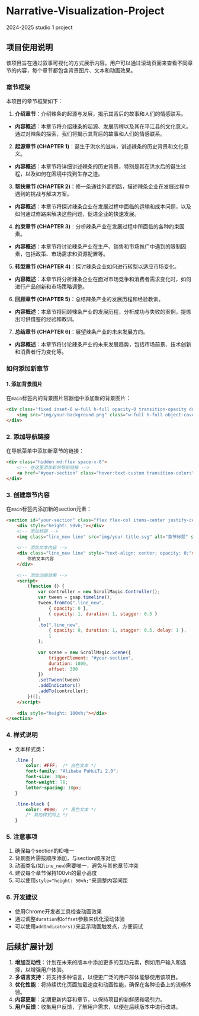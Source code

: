 # Narrative-Visualization-Project
2024-2025 studio 1 project

## 项目使用说明

该项目旨在通过叙事可视化的方式展示内容。用户可以通过滚动页面来查看不同章节的内容，每个章节都包含背景图片、文本和动画效果。

### 章节框架

本项目的章节框架如下：

1. **介绍章节**：介绍辣条的起源与发展，揭示其背后的故事和人们的情感联系。
  - **内容概述**：本章节将介绍辣条的起源、发展历程以及其在平江县的文化意义。通过对辣条的探索，我们将揭示其背后的故事和人们的情感联系。
2. **起源章节 (CHAPTER 1)**：诞生于洪水的滋味，讲述辣条的历史背景和文化意义。
  - **内容概述**：本章节将详细讲述辣条的历史背景，特别是其在洪水后的诞生过程，以及如何在困境中找到生存之道。
3. **帮扶章节 (CHAPTER 2)**：修一条通往外面的路，描述辣条企业在发展过程中遇到的挑战与解决方案。
  - **内容概述**：本章节将探讨辣条企业在发展过程中面临的运输和成本问题，以及如何通过修路来解决这些问题，促进企业的快速发展。
4. **约束章节 (CHAPTER 3)**：分析辣条产业在发展过程中所面临的各种约束因素。
  - **内容概述**：本章节将讨论辣条产业在生产、销售和市场推广中遇到的限制因素，包括政策、市场需求和资源配置等。
5. **转型章节 (CHAPTER 4)**：探讨辣条企业如何进行转型以适应市场变化。
  - **内容概述**：本章节将分析辣条企业在面对市场竞争和消费者需求变化时，如何进行产品创新和市场策略调整。
6. **回顾章节 (CHAPTER 5)**：总结辣条产业的发展历程和经验教训。
  - **内容概述**：本章节将回顾辣条产业的发展历程，分析成功与失败的案例，提炼出可供借鉴的经验和教训。
7. **总结章节 (CHAPTER 6)**：展望辣条产业的未来发展方向。
  - **内容概述**：本章节将讨论辣条产业的未来发展趋势，包括市场前景、技术创新和消费者行为变化等。
### 如何添加新章节

#### 1. 添加背景图片
在`main`标签内的背景图片容器组中添加新的背景图片：
```html
<div class="fixed inset-0 w-full h-full opacity-0 transition-opacity duration-1000">
    <img src="img/your-background.png" class="w-full h-full object-cover" alt="背景图片">
</div>
```

### 2. 添加导航链接
在导航菜单中添加新章节的链接：
```html
<div class="hidden md:flex space-x-8">
    <!-- 在这里添加新的导航链接 -->
    <a href="#your-section" class="hover:text-custom transition-colors">你的章节</a>
</div>
```

### 3. 创建章节内容
在`main`标签内添加新的section元素：
```html
<section id="your-section" class="flex flex-col items-center justify-center">
    <div style="height: 50vh;"></div>
    <!-- 添加标题 -->
    <img class="line_new line" src="img/your-title.svg" alt="章节标题" style="width: 40vw; opacity: 0;">
    
    <!-- 添加文本内容 -->
    <div class="line_new line" style="text-align: center; opacity: 0;">
        你的文本内容
    </div>
    
    <!-- 添加动画效果 -->
    <script>
        (function () {
            var controller = new ScrollMagic.Controller();
            var tween = gsap.timeline();
            tween.fromTo(".line_new", 
                { opacity: 0 }, 
                { opacity: 1, duration: 1, stagger: 0.5 }
            )
            .to(".line_new", 
                { opacity: 0, duration: 1, stagger: 0.5, delay: 1 }, 
                1
            );
            
            var scene = new ScrollMagic.Scene({
                triggerElement: "#your-section",
                duration: 1800,
                offset: 300
            })
            .setTween(tween)
            .addIndicators()
            .addTo(controller);
        })();
    </script>
    
    <div style="height: 100vh;"></div>
</section>
```

### 4. 样式说明
- 文本样式类：
  ```css
  .line {
      color: #FFF;  /* 白色文本 */
      font-family: "Alibaba PuHuiTi 2.0";
      font-size: 30px;
      font-weight: 70;
      letter-spacing: 10px;
  }
  
  .line-black {
      color: #000;  /* 黑色文本 */
      /* 其他样式同上 */
  }
  ```

### 5. 注意事项
1. 确保每个section的ID唯一
2. 背景图片需按顺序添加，与section顺序对应
3. 动画类名(如`line_new`)需要唯一，避免与其他章节冲突
4. 建议每个章节保持100vh的最小高度
5. 可以使用`style="height: 50vh;"`来调整内容间距

### 6. 开发建议
- 使用Chrome开发者工具检查动画效果
- 通过调整`duration`和`offset`参数来优化滚动体验
- 可以使用`addIndicators()`来显示动画触发点，方便调试

## 后续扩展计划

1. **增加互动性**：计划在未来的版本中添加更多的互动元素，例如用户输入和选择，以增强用户体验。
2. **多语言支持**：将支持多种语言，以便更广泛的用户群体能够使用该项目。
3. **优化性能**：将持续优化页面加载速度和动画性能，确保在各种设备上的流畅体验。
4. **内容更新**：定期更新内容和章节，以保持项目的新鲜感和吸引力。
5. **用户反馈**：收集用户反馈，了解用户需求，以便在后续版本中进行改进。





